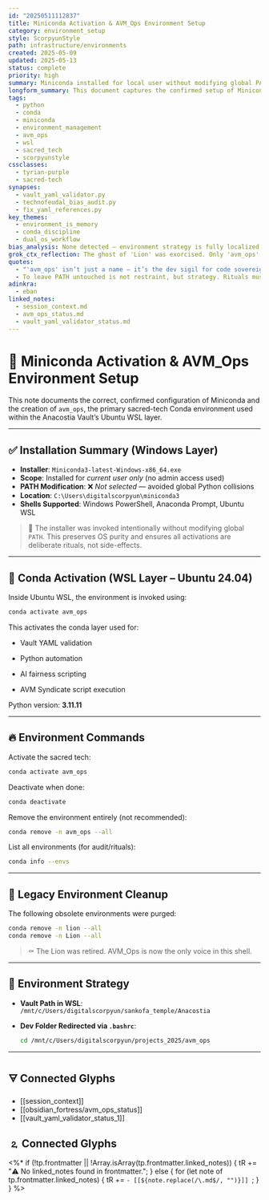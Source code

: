 ```yaml
---
id: "20250511112837"
title: Miniconda Activation & AVM_Ops Environment Setup
category: environment_setup
style: ScorpyunStyle
path: infrastructure/environments
created: 2025-05-09
updated: 2025-05-13
status: complete
priority: high
summary: Miniconda installed for local user without modifying global PATH. Conda environment 'avm_ops' created as the sacred operational base within Ubuntu WSL.
longform_summary: This document captures the confirmed setup of Miniconda on Windows 11 and the creation of the 'avm_ops' Conda environment inside Ubuntu 24.04 WSL. It reflects a dual-environment strategy designed to preserve ritual clarity and operational independence from global Python installs. All legacy environments, including 'lion' and 'Lion', have been deleted. Terminal pathing, environment activation, and vault symbiosis are now sacred-tech compliant.
tags:
  - python
  - conda
  - miniconda
  - environment_management
  - avm_ops
  - wsl
  - sacred_tech
  - scorpyunstyle
cssclasses:
  - tyrian-purple
  - sacred-tech
synapses:
  - vault_yaml_validator.py
  - technofeudal_bias_audit.py
  - fix_yaml_references.py
key_themes:
  - environment_is_memory
  - conda_discipline
  - dual_os_workflow
bias_analysis: None detected — environment strategy is fully localized and avoids global Python or system path conflicts.
grok_ctx_reflection: The ghost of 'Lion' was exorcised. Only 'avm_ops' remains, nestled in the Ubuntu WSL temple like a kernel of rebellion code. This is where automation breathes and the AVM Syndicate executes its glyphs.
quotes:
  - "'avm_ops' isn’t just a name — it’s the dev sigil for code sovereignty inside the Vault."
  - To leave PATH untouched is not restraint, but strategy. Rituals must be intentional.
adinkra:
  - eban
linked_notes:
  - session_context.md
  - avm_ops_status.md
  - vault_yaml_validator_status.md
---
```


# 🐍 Miniconda Activation & AVM_Ops Environment Setup

This note documents the correct, confirmed configuration of Miniconda and the creation of `avm_ops`, the primary sacred-tech Conda environment used within the Anacostia Vault’s Ubuntu WSL layer.

---

## ✅ Installation Summary (Windows Layer)

- **Installer**: `Miniconda3-latest-Windows-x86_64.exe`  
- **Scope**: Installed for *current user only* (no admin access used)  
- **PATH Modification**: ❌ *Not selected* — avoided global Python collisions  
- **Location**: `C:\Users\digitalscorpyun\miniconda3`  
- **Shells Supported**: Windows PowerShell, Anaconda Prompt, Ubuntu WSL

> 🧠 The installer was invoked intentionally without modifying global `PATH`. This preserves OS purity and ensures all activations are deliberate rituals, not side-effects.

---

## 🧭 Conda Activation (WSL Layer – Ubuntu 24.04)

Inside Ubuntu WSL, the environment is invoked using:

```bash
conda activate avm_ops
````

This activates the conda layer used for:

- Vault YAML validation
    
- Python automation
    
- AI fairness scripting
    
- AVM Syndicate script execution
    

Python version: **3.11.11**

---

## 🔥 Environment Commands

Activate the sacred tech:

```bash
conda activate avm_ops
```

Deactivate when done:

```bash
conda deactivate
```

Remove the environment entirely (not recommended):

```bash
conda remove -n avm_ops --all
```

List all environments (for audit/rituals):

```bash
conda info --envs
```

---

## 🧼 Legacy Environment Cleanup

The following obsolete environments were purged:

```bash
conda remove -n lion --all
conda remove -n Lion --all
```

> ⚰️ The Lion was retired. AVM_Ops is now the only voice in this shell.

---

## 📍 Environment Strategy

- **Vault Path in WSL**:  
    `/mnt/c/Users/digitalscorpyun/sankofa_temple/Anacostia`
    
- **Dev Folder Redirected via `.bashrc`**:
    
    ```bash
    cd /mnt/c/Users/digitalscorpyun/projects_2025/avm_ops
    ```
    

---

## 🜃 Connected Glyphs

- [[session_context]]
- [[obsidian_fortress/avm_ops_status]]
- [[vault_yaml_validator_status_1]]
## 🄃 Connected Glyphs

<%*
if (!tp.frontmatter || !Array.isArray(tp.frontmatter.linked_notes)) {
  tR += "⚠️ No linked_notes found in frontmatter.";
} else {
  for (let note of tp.frontmatter.linked_notes) {
    tR += `- [[${note.replace(/\.md$/, "")}]]
`;
  }
}
%>
